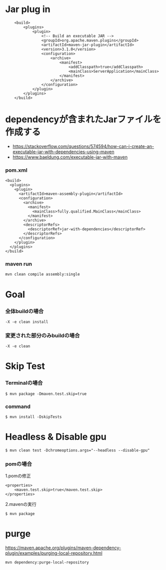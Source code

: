 # Jar plug in
```
    <build>
        <plugins>
            <plugin>
                <!-- Build an executable JAR -->
                <groupId>org.apache.maven.plugins</groupId>
                <artifactId>maven-jar-plugin</artifactId>
                <version>3.1.0</version>
                <configuration>
                    <archive>
                        <manifest>
                            <addClasspath>true</addClasspath>
                            <mainClass>ServerApplication</mainClass>
                        </manifest>
                    </archive>
                </configuration>
            </plugin>
        </plugins>
    </build>
```

# dependencyが含まれたJarファイルを作成する
- https://stackoverflow.com/questions/574594/how-can-i-create-an-executable-jar-with-dependencies-using-maven
- https://www.baeldung.com/executable-jar-with-maven

### pom.xml
```Text
<build>
  <plugins>
    <plugin>
      <artifactId>maven-assembly-plugin</artifactId>
      <configuration>
        <archive>
          <manifest>
            <mainClass>fully.qualified.MainClass</mainClass>
          </manifest>
        </archive>
        <descriptorRefs>
          <descriptorRef>jar-with-dependencies</descriptorRef>
        </descriptorRefs>
      </configuration>
    </plugin>
  </plugins>
</build>
```

### maven run
```Text
mvn clean compile assembly:single
```

# Goal
### 全体buildの場合
```Text
-X -e clean install
```

### 変更された部分のみbuildの場合
```Text
-X -e clean
```

# Skip Test
### Terminalの場合
```Shell
$ mvn package -Dmaven.test.skip=true
```

### command
```Shell
$ mvn install -DskipTests
```

# Headless & Disable gpu
```Shell
$ mvn clean test -Dchromeoptions.args="--headless --disable-gpu"
```

### pomの場合
1.pomの修正
```
<properties>
    <maven.test.skip>true</maven.test.skip>
</properties>
```

2.mavenの実行
```Shell
$ mvn package
```

# purge
https://maven.apache.org/plugins/maven-dependency-plugin/examples/purging-local-repository.html

```
mvn dependency:purge-local-repository
```
